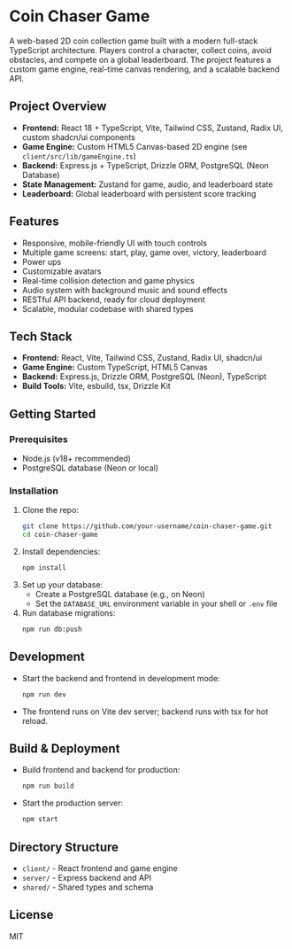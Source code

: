 # Coin Chaser Game

A web-based 2D coin collection game built with a modern full-stack TypeScript architecture. Players control a character, collect coins, avoid obstacles, and compete on a global leaderboard. The project features a custom game engine, real-time canvas rendering, and a scalable backend API.

## Project Overview

- **Frontend:** React 18 + TypeScript, Vite, Tailwind CSS, Zustand, Radix UI, custom shadcn/ui components
- **Game Engine:** Custom HTML5 Canvas-based 2D engine (see `client/src/lib/gameEngine.ts`)
- **Backend:** Express.js + TypeScript, Drizzle ORM, PostgreSQL (Neon Database)
- **State Management:** Zustand for game, audio, and leaderboard state
- **Leaderboard:** Global leaderboard with persistent score tracking

## Features

- Responsive, mobile-friendly UI with touch controls
- Multiple game screens: start, play, game over, victory, leaderboard
- Power ups
- Customizable avatars
- Real-time collision detection and game physics
- Audio system with background music and sound effects
- RESTful API backend, ready for cloud deployment
- Scalable, modular codebase with shared types

## Tech Stack

- **Frontend:** React, Vite, Tailwind CSS, Zustand, Radix UI, shadcn/ui
- **Game Engine:** Custom TypeScript, HTML5 Canvas
- **Backend:** Express.js, Drizzle ORM, PostgreSQL (Neon), TypeScript
- **Build Tools:** Vite, esbuild, tsx, Drizzle Kit

## Getting Started

### Prerequisites

- Node.js (v18+ recommended)
- PostgreSQL database (Neon or local)

### Installation

1. Clone the repo:
   ```bash
   git clone https://github.com/your-username/coin-chaser-game.git
   cd coin-chaser-game
   ```
2. Install dependencies:
   ```bash
   npm install
   ```
3. Set up your database:
   - Create a PostgreSQL database (e.g., on Neon)
   - Set the `DATABASE_URL` environment variable in your shell or `.env` file
4. Run database migrations:
   ```bash
   npm run db:push
   ```

## Development

- Start the backend and frontend in development mode:
  ```bash
  npm run dev
  ```
- The frontend runs on Vite dev server; backend runs with tsx for hot reload.

## Build & Deployment

- Build frontend and backend for production:
  ```bash
  npm run build
  ```
- Start the production server:
  ```bash
  npm start
  ```

## Directory Structure

- `client/` - React frontend and game engine
- `server/` - Express backend and API
- `shared/` - Shared types and schema

## License

MIT
